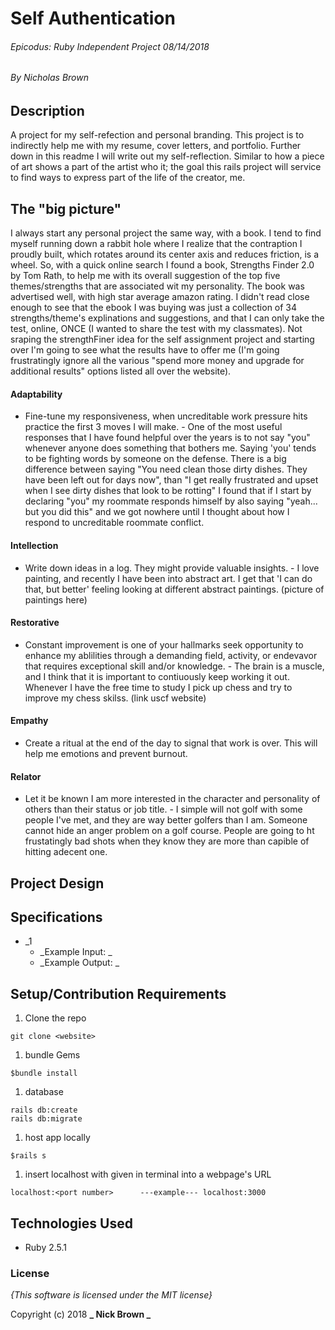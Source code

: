 # Self Authentication

###### Epicodus: Ruby Independent Project 08/14/2018
###### By Nicholas Brown

## Description
A project for my self-refection and personal branding. This project is to indirectly help me with my resume, cover letters, and portfolio. Further down in this readme I will write out my self-reflection. Similar to how a piece of art shows a part of the artist who it; the goal this rails project will service to find ways to express part of the life of the creator, me.


## The "big picture"

I always start any personal project the same way, with a book. I tend to find myself running down a rabbit hole where I realize that the contraption I proudly built, which rotates around its center axis and reduces friction, is a wheel. So, with a quick online search I found a book, Strengths Finder 2.0 by Tom Rath, to help me with its overall suggestion of the top five themes/strengths that are associated wit my personality. The book was advertised well, with high star average amazon rating. I didn't read close enough to see that the ebook I was buying was just a collection of 34 strengths/theme's explinations and suggestions, and that I can only take the test, online, ONCE (I wanted to share the test with my classmates). Not sraping the strengthFiner idea for the self assignment project and starting over I'm going to see what the results have to offer me (I'm going frustratingly ignore all the various "spend more money and upgrade for additional results" options listed all over the website). 



#### Adaptability

* Fine-tune my responsiveness, when uncreditable work pressure hits practice the first 3 moves I will make. 
        - One of the most useful responses that I have found helpful over the years is to not say "you" whenever anyone does something that bothers me. Saying 'you' tends to be fighting words by someone on the defense. There is a big difference between saying "You need clean those dirty dishes. They have been left out for days now", than "I get really frustrated and upset when I see dirty dishes that look to be rotting" I found that if I start by declaring "you" my roommate responds himself by also saying "yeah... but you did this" and we got nowhere until I thought about how I respond to uncreditable roommate conflict.

#### Intellection

* Write down ideas in a log. They might provide valuable insights.
        - I love painting, and recently I have been into abstract art. I get that 'I can do that, but better' feeling looking at different abstract paintings. (picture of paintings here) 

#### Restorative
* Constant improvement is one of your hallmarks seek opportunity to enhance my ablilities through a demanding field, activity, or endevavor that requires exceptional skill and/or knowledge. 
        - The brain is a muscle, and I think that it is important to contiuously keep working it out. Whenever I have the free time to study I pick up chess and try to improve my chess skilss. (link uscf website)

#### Empathy
* Create a ritual at the end of the day to signal that work is over. This will help me emotions and prevent burnout. 


#### Relator
* Let it be known I am more interested in the character and personality of others than their status or job title. 
         - I simple will not golf with some people I've met, and they are way better golfers than I am. Someone cannot hide an anger problem on a golf course. People are going to ht frustatingly bad shots when they know they are more than capible of hitting adecent one. 




## Project Design


## Specifications
* _1
  - _Example Input: _  
  - _Example Output: _


## Setup/Contribution Requirements

1. Clone the repo
```
git clone <website>
```
1. bundle Gems
```
$bundle install
```
1. database
```
rails db:create
rails db:migrate
```
1. host app locally
```
$rails s
```
1. insert localhost with <port number> given in terminal into a webpage's URL
```
localhost:<port number>      ---example--- localhost:3000
```

## Technologies Used

* Ruby 2.5.1

### License

*{This software is licensed under the MIT license}*

Copyright (c) 2018 **_  Nick Brown  _**